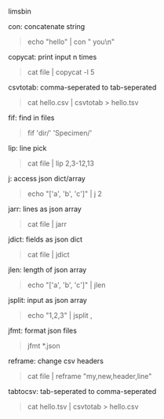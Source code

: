 limsbin

con: concatenate string
> echo "hello" | con " you\n"

copycat: print input n times
> cat file | copycat -l 5

csvtotab: comma-seperated to tab-seperated
> cat hello.csv | csvtotab > hello.tsv

fif: find in files
> fif 'dir/' 'Specimen/'

lip: line pick
> cat file | lip 2,3-12,13

j: access json dict/array
> echo "['a', 'b', 'c']" | j 2

jarr: lines as json array
> cat file | jarr

jdict: fields as json dict
> cat file | jdict

jlen: length of json array
> echo "['a', 'b', 'c']" | jlen

jsplit: input as json array
> echo "1,2,3" | jsplit ,

jfmt: format json files
> jfmt *.json

reframe: change csv headers
> cat file | reframe "my,new,header,line"

tabtocsv: tab-seperated to comma-seperated
> cat hello.tsv | csvtotab > hello.csv